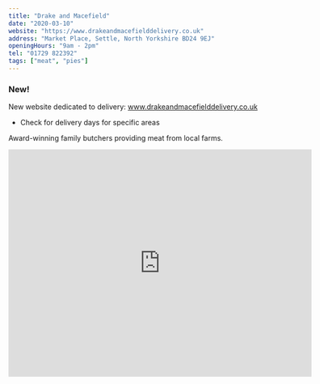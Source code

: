 ```yaml
---
title: "Drake and Macefield"
date: "2020-03-10"
website: "https://www.drakeandmacefielddelivery.co.uk"
address: "Market Place, Settle, North Yorkshire BD24 9EJ"
openingHours: "9am - 2pm"
tel: "01729 822392"
tags: ["meat", "pies"]
---
```


### New!
New website dedicated to delivery:
<a href="https://www.drakeandmacefielddelivery.co.uk/">www.drakeandmacefielddelivery.co.uk</a>
- Check for delivery days for specific areas
  
Award-winning family butchers providing meat from local farms.


<iframe src="https://www.google.com/maps/embed?pb=!1m18!1m12!1m3!1d2341.283246075213!2d-2.278623384356263!3d54.06872012805759!2m3!1f0!2f0!3f0!3m2!1i1024!2i768!4f13.1!3m3!1m2!1s0x487c77da295a54f3%3A0x38517beddc35317c!2sDrake%20%26%20Macefield!5e0!3m2!1sen!2suk!4v1586782665205!5m2!1sen!2suk" width="600" height="450" frameborder="0" style="border:0;" allowfullscreen="" aria-hidden="false" tabindex="0"></iframe>
